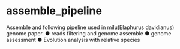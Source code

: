 # assemble_pipeline
Assemble and following pipeline used in milu(Elaphurus davidianus) genome paper.
● reads filtering and genome assemble
● genome assessment
● Evolution analysis with relative species

